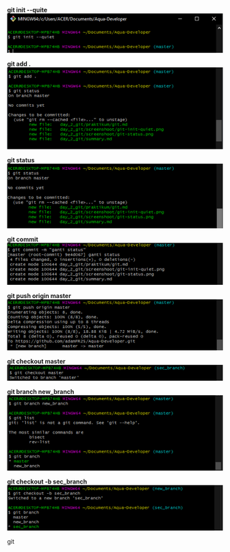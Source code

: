 **git init --quite**
![](../screenshoot/git-init-quiet.png)

**git add .**
![](../screenshoot/git-add.png)

**git status**
![](../screenshoot/git-status1.png)

**git commit**
![](../screenshoot/git-commit.png)

**git push origin master**
![](../screenshoot/git-push-org-master.png)

**git checkout master**
![](../screenshoot/git-chk-master.png)

**git branch new_branch**
![](../screenshoot/git-branch-newbrch.png)

**git checkout -b sec_branch**
![](../screenshoot/branch-sec_branch.png)

git
